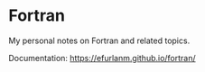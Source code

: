# Fortran

My personal notes on Fortran and related topics.

Documentation: <https://efurlanm.github.io/fortran/>
